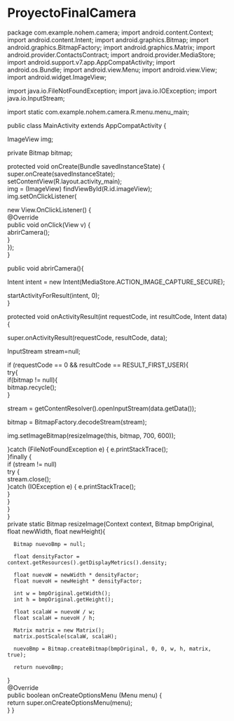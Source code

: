 # ProyectoFinalCamera
package com.example.nohem.camera;
import android.content.Context; 
import android.content.Intent; 
import android.graphics.Bitmap; 
import android.graphics.BitmapFactory; 
import android.graphics.Matrix; 
import android.provider.ContactsContract; 
import android.provider.MediaStore; 
import android.support.v7.app.AppCompatActivity; 
import android.os.Bundle; 
import android.view.Menu; 
import android.view.View; 
import android.widget.ImageView; 

import java.io.FileNotFoundException; 
import java.io.IOException; 
import java.io.InputStream; 

import static com.example.nohem.camera.R.menu.menu_main; 

public class MainActivity extends AppCompatActivity {     

ImageView img;     

private Bitmap bitmap;     

protected void onCreate(Bundle savedInstanceState) {         
     super.onCreate(savedInstanceState);         
     setContentView(R.layout.activity_main);         
     img = (ImageView) findViewById(R.id.imageView);         
     img.setOnClickListener(                 

new View.OnClickListener() {            
@Override              
              public void onClick(View v) {                
                       abrirCamera();           
         }       
     });    
}    

public void abrirCamera(){         

Intent intent = new Intent(MediaStore.ACTION_IMAGE_CAPTURE_SECURE);         

startActivityForResult(intent, 0);    
}     

protected void onActivityResult(int requestCode, int resultCode, Intent data){         

super.onActivityResult(requestCode, resultCode, data);        

InputStream stream=null;        

if (requestCode == 0 &amp;&amp; resultCode == RESULT_FIRST_USER){             
     try{                
           if(bitmap != null){                    
         bitmap.recycle();                
}                

stream = getContentResolver().openInputStream(data.getData());                 

bitmap = BitmapFactory.decodeStream(stream);                 

img.setImageBitmap(resizeImage(this, bitmap, 700, 600));            

}catch (FileNotFoundException e)
      { e.printStackTrace();            
      }finally {               
 if (stream != null)                     
      try {                     
               stream.close();                     
        }catch (IOException e)
            { e.printStackTrace();                   
          }             
        }         
     }     
  }     
      private static Bitmap resizeImage(Context context, Bitmap bmpOriginal, float newWidth, float newHeight){
      
      Bitmap nuevoBmp = null;         
      
      float densityFactor = context.getResources().getDisplayMetrics().density;      
      
      float nuevoW = newWidth * densityFactor;        
      float nuevoH = newHeight * densityFactor;        
      
      int w = bmpOriginal.getWidth();         
      int h = bmpOriginal.getHeight();         
      
      float scalaW = nuevoW / w;         
      float scalaH = nuevoH / h;         
      
      Matrix matrix = new Matrix();        
      matrix.postScale(scalaW, scalaH);         
      
      nuevoBmp = Bitmap.createBitmap(bmpOriginal, 0, 0, w, h, matrix, true);        
      
      return nuevoBmp;    
  }    
      @Override    
      public boolean onCreateOptionsMenu (Menu menu) {         
      return super.onCreateOptionsMenu(menu);    
    }
 }
